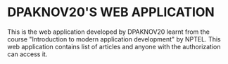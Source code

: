 # DPAKNOV20'S WEB APPLICATION

This is the web application developed by DPAKNOV20 learnt from the course "Introduction to modern application development" by NPTEL.
This web application contains list of articles and anyone with the authorization can access it.
